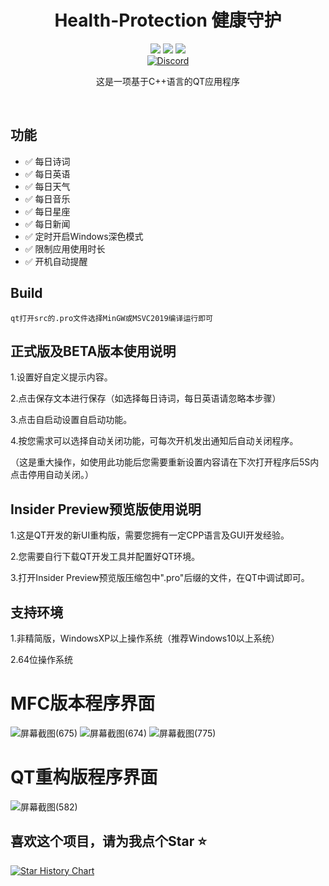 
<div align="center">
    <h1>Health-Protection 健康守护</h1>
    <img src="https://img.shields.io/github/license/JasonYANG170/Health-Protection?label=License&style=for-the-badge">
    <img src="https://img.shields.io/github/commit-activity/w/JasonYANG170/Health-Protection?style=for-the-badge">
<img src="https://img.shields.io/github/languages/count/JasonYANG170/Health-Protection?logo=python&style=for-the-badge">
	<br>
    	<a href="https://discord.com/invite/az3ceRmgVe"><img alt="Discord" src="https://img.shields.io/discord/978108215499816980?style=social&logo=discord&label=echosec"></a>
  <br>

这是一项基于C++语言的QT应用程序
  
<br>

</div>

## 功能  
- ✅ 每日诗词
- ✅ 每日英语
- ✅ 每日天气
- ✅ 每日音乐
- ✅ 每日星座
- ✅ 每日新闻
- ✅ 定时开启Windows深色模式
- ✅ 限制应用使用时长
- ✅ 开机自动提醒

## Build
```
qt打开src的.pro文件选择MinGW或MSVC2019编译运行即可
```

## 正式版及BETA版本使用说明
1.设置好自定义提示内容。

2.点击保存文本进行保存（如选择每日诗词，每日英语请忽略本步骤）

3.点击自启动设置自启动功能。

4.按您需求可以选择自动关闭功能，可每次开机发出通知后自动关闭程序。

（这是重大操作，如使用此功能后您需要重新设置内容请在下次打开程序后5S内点击停用自动关闭。）

## Insider Preview预览版使用说明
1.这是QT开发的新UI重构版，需要您拥有一定CPP语言及GUI开发经验。

2.您需要自行下载QT开发工具并配置好QT环境。

3.打开Insider Preview预览版压缩包中".pro"后缀的文件，在QT中调试即可。

## 支持环境
1.非精简版，WindowsXP以上操作系统（推荐Windows10以上系统）

2.64位操作系统
# MFC版本程序界面 
![屏幕截图(675)](https://user-images.githubusercontent.com/39414350/216811553-992bfea5-3027-4a51-bfa9-ba9dc7903818.png)
![屏幕截图(674)](https://user-images.githubusercontent.com/39414350/216811556-d4ae74f6-9d1b-4e99-9247-922938416049.png)
![屏幕截图(775)](https://user-images.githubusercontent.com/39414350/222312705-ba5fba4e-3e22-4138-985e-775abac0d3d3.png)
# QT重构版程序界面 

![屏幕截图(582)](https://user-images.githubusercontent.com/39414350/236625679-28d68b3b-8bc6-418f-9510-33351ca81a9a.png)

## 喜欢这个项目，请为我点个Star ⭐ 

[![Star History Chart](https://api.star-history.com/svg?repos=JasonYANG170/Health-Protection&type=Date)](https://star-history.com/#star-history/star-history&Date)
